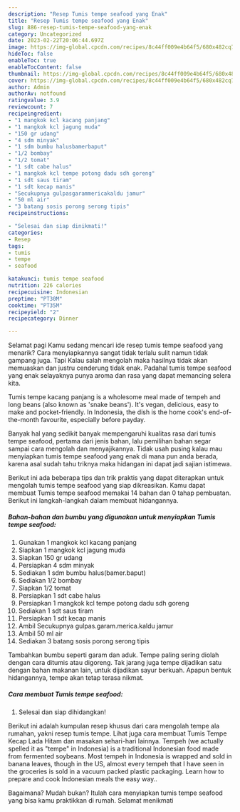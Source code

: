 ```yaml
---
description: "Resep Tumis tempe seafood yang Enak"
title: "Resep Tumis tempe seafood yang Enak"
slug: 886-resep-tumis-tempe-seafood-yang-enak
category: Uncategorized
date: 2023-02-22T20:06:44.697Z
image: https://img-global.cpcdn.com/recipes/8c44ff009e4b64f5/680x482cq70/tumis-tempe-seafood-foto-resep-utama.jpg
hideToc: false
enableToc: true
enableTocContent: false
thumbnail: https://img-global.cpcdn.com/recipes/8c44ff009e4b64f5/680x482cq70/tumis-tempe-seafood-foto-resep-utama.jpg
cover: https://img-global.cpcdn.com/recipes/8c44ff009e4b64f5/680x482cq70/tumis-tempe-seafood-foto-resep-utama.jpg
author: Admin
authorAv: notfound
ratingvalue: 3.9
reviewcount: 7
recipeingredient:
- "1 mangkok kcl kacang panjang"
- "1 mangkok kcl jagung muda"
- "150 gr udang"
- "4 sdm minyak"
- "1 sdm bumbu halusbamerbaput"
- "1/2 bombay"
- "1/2 tomat"
- "1 sdt cabe halus"
- "1 mangkok kcl tempe potong dadu sdh goreng"
- "1 sdt saus tiram"
- "1 sdt kecap manis"
- "Secukupnya gulpasgarammericakaldu jamur"
- "50 ml air"
- "3 batang sosis porong serong tipis"
recipeinstructions:

- "Selesai dan siap dinikmati!"
categories:
- Resep
tags:
- tumis
- tempe
- seafood

katakunci: tumis tempe seafood 
nutrition: 226 calories
recipecuisine: Indonesian
preptime: "PT30M"
cooktime: "PT35M"
recipeyield: "2"
recipecategory: Dinner

---
```



Selamat pagi Kamu sedang mencari ide resep tumis tempe seafood yang menarik? Cara menyiapkannya sangat tidak terlalu sulit namun tidak gampang juga. Tapi Kalau salah mengolah maka hasilnya tidak akan memuaskan dan justru cenderung tidak enak. Padahal tumis tempe seafood yang enak selayaknya punya aroma dan rasa yang dapat memancing selera kita.


Tumis tempe kacang panjang is a wholesome meal made of tempeh and long beans (also known as &#39;snake beans&#39;). It&#39;s vegan, delicious, easy to make and pocket-friendly. In Indonesia, the dish is the home cook&#39;s end-of-the-month favourite, especially before payday.

Banyak hal yang sedikit banyak mempengaruhi kualitas rasa dari tumis tempe seafood, pertama dari jenis bahan, lalu pemilihan bahan segar sampai cara mengolah dan menyajikannya. Tidak usah pusing kalau mau menyiapkan tumis tempe seafood yang enak di mana pun anda berada, karena asal sudah tahu triknya maka hidangan ini dapat jadi sajian istimewa.


Berikut ini ada beberapa tips dan trik praktis yang dapat diterapkan untuk mengolah tumis tempe seafood yang siap dikreasikan. Kamu dapat membuat Tumis tempe seafood memakai 14 bahan dan 0 tahap pembuatan. Berikut ini langkah-langkah dalam membuat hidangannya.

<!--inarticleads1-->

##### Bahan-bahan dan bumbu yang digunakan untuk menyiapkan Tumis tempe seafood:

1. Gunakan 1 mangkok kcl kacang panjang
1. Siapkan 1 mangkok kcl jagung muda
1. Siapkan 150 gr udang
1. Persiapkan 4 sdm minyak
1. Sediakan 1 sdm bumbu halus(bamer.baput)
1. Sediakan 1/2 bombay
1. Siapkan 1/2 tomat
1. Persiapkan 1 sdt cabe halus
1. Persiapkan 1 mangkok kcl tempe potong dadu sdh goreng
1. Sediakan 1 sdt saus tiram
1. Persiapkan 1 sdt kecap manis
1. Ambil Secukupnya gulpas.garam.merica.kaldu jamur
1. Ambil 50 ml air
1. Sediakan 3 batang sosis porong serong tipis


Tambahkan bumbu seperti garam dan aduk. Tempe paling sering diolah dengan cara ditumis atau digoreng. Tak jarang juga tempe dijadikan satu dengan bahan makanan lain, untuk dijadikan sayur berkuah. Apapun bentuk hidangannya, tempe akan tetap terasa nikmat. 

<!--inarticleads2-->

##### Cara membuat Tumis tempe seafood:


1. Selesai dan siap dihidangkan!

Berikut ini adalah kumpulan resep khusus dari cara mengolah tempe ala rumahan, yakni resep tumis tempe. Lihat juga cara membuat Tumis Tempe Kecap Lada Hitam dan masakan sehari-hari lainnya. Tempeh (we actually spelled it as &#34;tempe&#34; in Indonesia) is a traditional Indonesian food made from fermented soybeans. Most tempeh in Indonesia is wrapped and sold in banana leaves, though in the US, almost every tempeh that I have seen in the groceries is sold in a vacuum packed plastic packaging. Learn how to prepare and cook Indonesian meals the easy way.. 

Bagaimana? Mudah bukan? Itulah cara menyiapkan tumis tempe seafood yang bisa kamu praktikkan di rumah. Selamat menikmati
